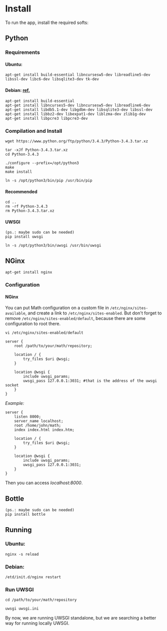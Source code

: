# Install

To run the app, install the required softs:

## Python


### Requirements

#### Ubuntu:
```
apt-get install build-essential libncursesw5-dev libreadline5-dev libssl-dev libc6-dev libsqlite3-dev tk-dev
```

#### Debian: [ref.](http://www.extellisys.com/articles/python-on-debian-wheezy)
```
apt-get install build-essential
apt-get install libncurses5-dev libncursesw5-dev libreadline6-dev
apt-get install libdb5.1-dev libgdbm-dev libsqlite3-dev libssl-dev
apt-get install libbz2-dev libexpat1-dev liblzma-dev zlib1g-dev
apt-get install libpcre3 libpcre3-dev
```

### Compilation and Install
```
wget https://www.python.org/ftp/python/3.4.3/Python-3.4.3.tar.xz

tar -xJf Python-3.4.3.tar.xz
cd Python-3.4.3

./configure --prefix=/opt/python3
make
make install

ln -s /opt/python3/bin/pip /usr/bin/pip
```

#### Recommended
```
cd ..
rm -rf Python-3.4.3
rm Python-3.4.3.tar.xz
```

#### UWSGI
```
(ps.: maybe sudo can be needed)
pip install uwsgi

ln -s /opt/python3/bin/uwsgi /usr/bin/uwsgi
```

## NGinx
```
apt-get install nginx
```

### Configuration

#### NGinx

You can put Math configuration on a custom file in `/etc/nginx/sites-available`, and create a link to `/etc/nginx/sites-enabled`. But don't forget to remove `/etc/nginx/sites-enabled/default`, because there are some configuration to root there.

```
vi /etc/nginx/sites-enabled/default

server {
	root /path/to/your/math/repository;

	location / {
		try_files $uri @wsgi;
	}

	location @wsgi {
		include uwsgi_params;
		uwsgi_pass 127.0.0.1:3031; #that is the address of the uwsgi socket
	}
}
```


*Example:*

```
server {
	listen 8000;
	server_name localhost;
	root /home/john/math;
	index index.html index.htm;

    location / {
        try_files $uri @wsgi;
    }

    location @wsgi {
        include uwsgi_params;
        uwsgi_pass 127.0.0.1:3031;
    }
}
```

Then you can access *localhost:8000*.


## Bottle
```
(ps.: maybe sudo can be needed)
pip install bottle
```


## Running

### Ubuntu:
```
nginx -s reload
```

### Debian:
```
/etd/init.d/nginx restart
```

### Run UWSGI
```
cd /path/to/your/math/repository

uwsgi uwsgi.ini
```

By now, we are running UWSGI standalone, but we are searching a better way for running locally UWSGI.
